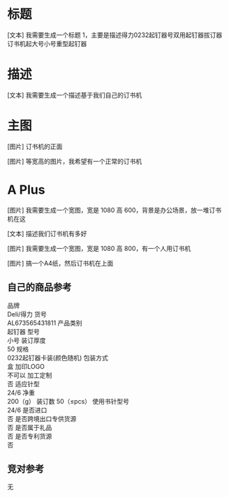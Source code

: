 # 标题

[文本] 我需要生成一个标题 1，主要是描述得力0232起钉器号双用起钉器拔订器订书机起大号小号重型起钉器

# 描述

[文本] 我需要生成一个描述基于我们自己的订书机

# 主图

[图片] 订书机的正面

[图片] 等宽高的图片，我希望有一个正常的订书机


# A Plus

[图片] 我需要生成一个宽图，宽是 1080 高 600，背景是办公场景，放一堆订书机在这

[文本] 描述我们订书机有多好

[图片] 我需要生成一个宽图，宽是 1080 高 800，有一个人用订书机

[图片] 搞一个A4纸，然后订书机在上面



## 自己的商品参考

品牌	
Deli/得力
货号	
AL673565431811
产品类别	
起钉器
型号	
小号
装订厚度	
50
规格	
0232起钉器卡装(颜色随机)
包装方式	
盒
加印LOGO	
不可以
加工定制	
否
适应针型	
24/6
净重	
200（g）
装订数	
50（≤pcs）
使用书针型号	
24/6
是否进口	
否
是否跨境出口专供货源	
否
是否属于礼品	
否
是否专利货源	
否


## 竞对参考
无